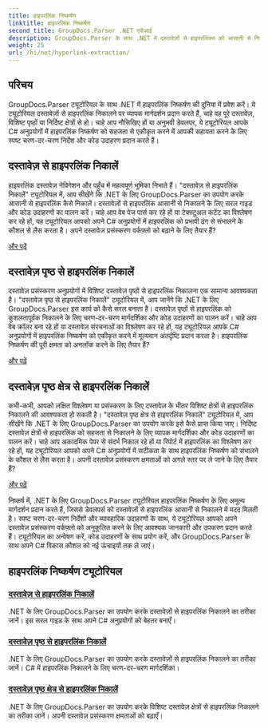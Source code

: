 ```yaml
---
title: हाइपरलिंक निष्कर्षण
linktitle: हाइपरलिंक निष्कर्षण
second_title: GroupDocs.Parser .NET एपीआई
description: GroupDocs.Parser के साथ .NET में दस्तावेज़ों से हाइपरलिंक्स को आसानी से निकालें। हाइपरलिंक निष्कर्षण के लिए चरण-दर-चरण मार्गदर्शिकाओं के साथ अपने C# अनुप्रयोगों को बेहतर बनाएँ।
weight: 25
url: /hi/net/hyperlink-extraction/
---
```

## परिचय

GroupDocs.Parser ट्यूटोरियल के साथ .NET में हाइपरलिंक निष्कर्षण की दुनिया में प्रवेश करें। ये ट्यूटोरियल दस्तावेज़ों से हाइपरलिंक निकालने पर व्यापक मार्गदर्शन प्रदान करते हैं, चाहे वह पूरे दस्तावेज़, विशिष्ट पृष्ठों या निर्दिष्ट क्षेत्रों से हो। चाहे आप नौसिखिए हों या अनुभवी डेवलपर, ये ट्यूटोरियल आपके C# अनुप्रयोगों में हाइपरलिंक निष्कर्षण को सहजता से एकीकृत करने में आपकी सहायता करने के लिए स्पष्ट चरण-दर-चरण निर्देश और कोड उदाहरण प्रदान करते हैं।

## दस्तावेज़ से हाइपरलिंक निकालें

हाइपरलिंक दस्तावेज़ नेविगेशन और पहुँच में महत्वपूर्ण भूमिका निभाते हैं। "दस्तावेज़ से हाइपरलिंक निकालें" ट्यूटोरियल में, आप सीखेंगे कि .NET के लिए GroupDocs.Parser का उपयोग करके आसानी से हाइपरलिंक कैसे निकालें। दस्तावेज़ों से हाइपरलिंक आसानी से निकालने के लिए सरल गाइड और कोड उदाहरणों का पालन करें। चाहे आप वेब पेज पार्स कर रहे हों या टेक्स्टुअल कंटेंट का विश्लेषण कर रहे हों, यह ट्यूटोरियल आपको अपने C# अनुप्रयोगों में हाइपरलिंक को प्रभावी ढंग से संभालने के कौशल से लैस करता है। अपने दस्तावेज़ प्रसंस्करण वर्कफ़्लो को बढ़ाने के लिए तैयार हैं?

[और पढ़ें](./extract-hyperlinks-from-document/)

## दस्तावेज़ पृष्ठ से हाइपरलिंक निकालें

दस्तावेज़ प्रसंस्करण अनुप्रयोगों में विशिष्ट दस्तावेज़ पृष्ठों से हाइपरलिंक निकालना एक सामान्य आवश्यकता है। "दस्तावेज़ पृष्ठ से हाइपरलिंक निकालें" ट्यूटोरियल में, आप जानेंगे कि .NET के लिए GroupDocs.Parser इस कार्य को कैसे सरल बनाता है। दस्तावेज़ पृष्ठों से हाइपरलिंक को कुशलतापूर्वक निकालने के लिए चरण-दर-चरण मार्गदर्शिका और कोड उदाहरणों का पालन करें। चाहे आप वेब क्रॉलर बना रहे हों या दस्तावेज़ संरचनाओं का विश्लेषण कर रहे हों, यह ट्यूटोरियल आपके C# अनुप्रयोगों में हाइपरलिंक निष्कर्षण को एकीकृत करने में मूल्यवान अंतर्दृष्टि प्रदान करता है। हाइपरलिंक निष्कर्षण की पूरी क्षमता को अनलॉक करने के लिए तैयार हैं?

[और पढ़ें](./extract-hyperlinks-from-document-page/)

## दस्तावेज़ पृष्ठ क्षेत्र से हाइपरलिंक निकालें

कभी-कभी, आपको लक्षित विश्लेषण या प्रसंस्करण के लिए दस्तावेज़ के भीतर विशिष्ट क्षेत्रों से हाइपरलिंक निकालने की आवश्यकता हो सकती है। "दस्तावेज़ पृष्ठ क्षेत्र से हाइपरलिंक निकालें" ट्यूटोरियल में, आप सीखेंगे कि .NET के लिए GroupDocs.Parser का उपयोग करके इसे कैसे प्राप्त किया जाए। निर्दिष्ट दस्तावेज़ क्षेत्रों से हाइपरलिंक को सहजता से निकालने के लिए व्यापक मार्गदर्शिका और कोड उदाहरणों का पालन करें। चाहे आप अकादमिक पेपर से संदर्भ निकाल रहे हों या रिपोर्ट में हाइपरलिंक का विश्लेषण कर रहे हों, यह ट्यूटोरियल आपको अपने C# अनुप्रयोगों में सटीकता के साथ हाइपरलिंक निष्कर्षण को संभालने के कौशल से लैस करता है। अपनी दस्तावेज़ प्रसंस्करण क्षमताओं को अगले स्तर पर ले जाने के लिए तैयार हैं?

[और पढ़ें](./extract-hyperlinks-from-document-page-area/)

निष्कर्ष में, .NET के लिए GroupDocs.Parser ट्यूटोरियल हाइपरलिंक निष्कर्षण के लिए अमूल्य मार्गदर्शन प्रदान करते हैं, जिससे डेवलपर्स को दस्तावेज़ों से हाइपरलिंक आसानी से निकालने में मदद मिलती है। स्पष्ट चरण-दर-चरण निर्देशों और व्यावहारिक उदाहरणों के साथ, ये ट्यूटोरियल आपको अपने दस्तावेज़ प्रसंस्करण वर्कफ़्लो को अनुकूलित करने के लिए आवश्यक जानकारी और उपकरण प्रदान करते हैं। ट्यूटोरियल का अन्वेषण करें, कोड उदाहरणों के साथ प्रयोग करें, और GroupDocs.Parser के साथ अपने C# विकास कौशल को नई ऊंचाइयों तक ले जाएं।
## हाइपरलिंक निष्कर्षण ट्यूटोरियल
### [दस्तावेज़ से हाइपरलिंक निकालें](./extract-hyperlinks-from-document/)
.NET के लिए GroupDocs.Parser का उपयोग करके दस्तावेज़ों से हाइपरलिंक निकालने का तरीका जानें। इस सरल गाइड के साथ अपने C# अनुप्रयोगों को बेहतर बनाएँ।
### [दस्तावेज़ पृष्ठ से हाइपरलिंक निकालें](./extract-hyperlinks-from-document-page/)
.NET के लिए GroupDocs.Parser का उपयोग करके दस्तावेज़ों से हाइपरलिंक निकालने का तरीका जानें। C# में हाइपरलिंक निकालने के लिए चरण-दर-चरण मार्गदर्शिका।
### [दस्तावेज़ पृष्ठ क्षेत्र से हाइपरलिंक निकालें](./extract-hyperlinks-from-document-page-area/)
.NET के लिए GroupDocs.Parser का उपयोग करके विशिष्ट दस्तावेज़ क्षेत्रों से हाइपरलिंक निकालने का तरीका जानें। अपनी दस्तावेज़ प्रसंस्करण क्षमताओं को बढ़ाएँ।
